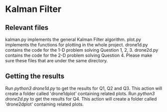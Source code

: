 # Kalman Filter

## Relevant files

kalman.py implements the general Kalman Filter algorithm.
plot.py implements the functions for plotting in the whole project.
drone1d.py contains the code for the 1-D problem solving Question 1, 2, 3.
drone2d.py contains the code for the 2-D problem solving Question 4.
Please make sure these files that are under the same directory.

## Getting the results

Run *python3 drone1d.py* to get the results for Q1, Q2 and Q3. This action will create a folder called 'drone1dplot' containing related plots.
Run *python3 drone2d.py* to get the results for Q4. This action will create a folder called 'drone2dplot' containing related plots.
